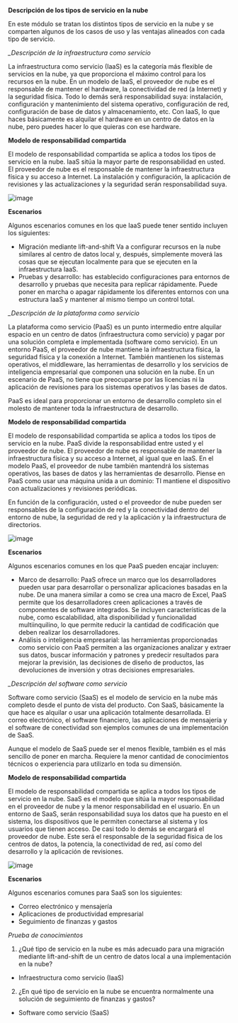 **Descripción de los tipos de servicio en la nube**

En este módulo se tratan los distintos tipos de servicio en la nube y se comparten algunos de los casos de uso y las ventajas alineados con cada tipo de servicio.

*_Descripción de la infraestructura como servicio*

La infraestructura como servicio (IaaS) es la categoría más flexible de servicios en la nube, ya que proporciona el máximo control para los recursos en la nube. En un modelo de IaaS, el proveedor de nube es el responsable de mantener el hardware, la conectividad de red (a Internet) y la seguridad física. Todo lo demás será responsabilidad suya: instalación, configuración y mantenimiento del sistema operativo, configuración de red, configuración de base de datos y almacenamiento, etc. Con IaaS, lo que haces básicamente es alquilar el hardware en un centro de datos en la nube, pero puedes hacer lo que quieras con ese hardware.

**Modelo de responsabilidad compartida**

El modelo de responsabilidad compartida se aplica a todos los tipos de servicio en la nube. IaaS sitúa la mayor parte de responsabilidad en usted. El proveedor de nube es el responsable de mantener la infraestructura física y su acceso a Internet. La instalación y configuración, la aplicación de revisiones y las actualizaciones y la seguridad serán responsabilidad suya.

![image](https://github.com/user-attachments/assets/4d8312a3-3255-402b-964a-2be519bae6ba)

**Escenarios**

Algunos escenarios comunes en los que IaaS puede tener sentido incluyen los siguientes:

- Migración mediante lift-and-shift Va a configurar recursos en la nube similares al centro de datos local y, después, simplemente moverá las cosas que se ejecutan localmente para que se ejecuten en la infraestructura IaaS.
- Pruebas y desarrollo: has establecido configuraciones para entornos de desarrollo y pruebas que necesita para replicar rápidamente. Puede poner en marcha o apagar rápidamente los diferentes entornos con una estructura IaaS y mantener al mismo tiempo un control total.

*_Descripción de la plataforma como servicio*

La plataforma como servicio (PaaS) es un punto intermedio entre alquilar espacio en un centro de datos (infraestructura como servicio) y pagar por una solución completa e implementada (software como servicio). En un entorno PaaS, el proveedor de nube mantiene la infraestructura física, la seguridad física y la conexión a Internet. También mantienen los sistemas operativos, el middleware, las herramientas de desarrollo y los servicios de inteligencia empresarial que componen una solución en la nube. En un escenario de PaaS, no tiene que preocuparse por las licencias ni la aplicación de revisiones para los sistemas operativos y las bases de datos.

PaaS es ideal para proporcionar un entorno de desarrollo completo sin el molesto de mantener toda la infraestructura de desarrollo.

**Modelo de responsabilidad compartida**

El modelo de responsabilidad compartida se aplica a todos los tipos de servicio en la nube. PaaS divide la responsabilidad entre usted y el proveedor de nube. El proveedor de nube es responsable de mantener la infraestructura física y su acceso a Internet, al igual que en IaaS. En el modelo PaaS, el proveedor de nube también mantendrá los sistemas operativos, las bases de datos y las herramientas de desarrollo. Piense en PaaS como usar una máquina unida a un dominio: TI mantiene el dispositivo con actualizaciones y revisiones periódicas.

En función de la configuración, usted o el proveedor de nube pueden ser responsables de la configuración de red y la conectividad dentro del entorno de nube, la seguridad de red y la aplicación y la infraestructura de directorios.

![image](https://github.com/user-attachments/assets/5188e335-5608-403a-bbb1-44147fd25eb9)

**Escenarios**

Algunos escenarios comunes en los que PaaS pueden encajar incluyen:

- Marco de desarrollo: PaaS ofrece un marco que los desarrolladores pueden usar para desarrollar o personalizar aplicaciones basadas en la nube. De una manera similar a como se crea una macro de Excel, PaaS permite que los desarrolladores creen aplicaciones a través de componentes de software integrados. Se incluyen características de la nube, como escalabilidad, alta disponibilidad y funcionalidad multiinquilino, lo que permite reducir la cantidad de codificación que deben realizar los desarrolladores.
- Análisis o inteligencia empresarial: las herramientas proporcionadas como servicio con PaaS permiten a las organizaciones analizar y extraer sus datos, buscar información y patrones y predecir resultados para mejorar la previsión, las decisiones de diseño de productos, las devoluciones de inversión y otras decisiones empresariales.

*_Descripción del software como servicio*

Software como servicio (SaaS) es el modelo de servicio en la nube más completo desde el punto de vista del producto. Con SaaS, básicamente la que hace es alquilar o usar una aplicación totalmente desarrollada. El correo electrónico, el software financiero, las aplicaciones de mensajería y el software de conectividad son ejemplos comunes de una implementación de SaaS.

Aunque el modelo de SaaS puede ser el menos flexible, también es el más sencillo de poner en marcha. Requiere la menor cantidad de conocimientos técnicos o experiencia para utilizarlo en toda su dimensión.

**Modelo de responsabilidad compartida**

El modelo de responsabilidad compartida se aplica a todos los tipos de servicio en la nube. SaaS es el modelo que sitúa la mayor responsabilidad en el proveedor de nube y la menor responsabilidad en el usuario. En un entorno de SaaS, serán responsabilidad suya los datos que ha puesto en el sistema, los dispositivos que le permiten conectarse al sistema y los usuarios que tienen acceso. De casi todo lo demás se encargará el proveedor de nube. Este será el responsable de la seguridad física de los centros de datos, la potencia, la conectividad de red, así como del desarrollo y la aplicación de revisiones.

![image](https://github.com/user-attachments/assets/5acaade2-a903-470c-b08d-9f81df757b0f)

**Escenarios**

Algunos escenarios comunes para SaaS son los siguientes:

- Correo electrónico y mensajería
- Aplicaciones de productividad empresarial
- Seguimiento de finanzas y gastos

*Prueba de conocimientos*

1. ¿Qué tipo de servicio en la nube es más adecuado para una migración mediante lift-and-shift de un centro de datos local a una implementación en la nube?
   
- Infraestructura como servicio (IaaS)
  
2. ¿En qué tipo de servicio en la nube se encuentra normalmente una solución de seguimiento de finanzas y gastos?
   
- Software como servicio (SaaS)
